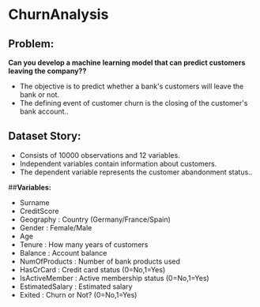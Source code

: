 # ChurnAnalysis



## Problem:

**Can you develop a machine learning model that can predict customers leaving the company??**

- The objective is to predict whether a bank's customers will leave the bank or not.
- The defining event of customer churn is the closing of the customer's bank account..

## **Dataset Story:**

- Consists of 10000 observations and 12 variables.
- Independent variables contain information about customers.
- The dependent variable represents the customer abandonment status..

##**Variables:**

- Surname
- CreditScore
- Geography : Country (Germany/France/Spain)
- Gender : Female/Male
- Age
- Tenure : How many years of customers
- Balance : Account balance
- NumOfProducts : Number of bank products used
- HasCrCard : Credit card status (0=No,1=Yes)
- IsActiveMember : Active membership status (0=No,1=Yes)
- EstimatedSalary : Estimated salary
- Exited : Churn or Not? (0=No,1=Yes)


